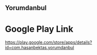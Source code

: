 ## Yorumdanbul
# Google Play Link 
https://play.google.com/store/apps/details?id=com.hasanbektas.yorumdanbul
